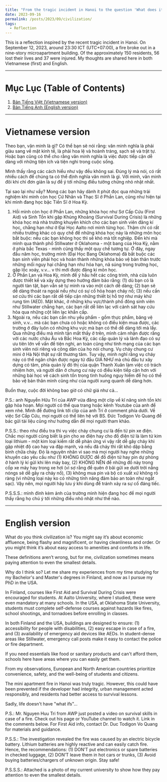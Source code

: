 ```yaml
---
title: "From the tragic incident in Hanoi to the question 'What does it means to be civilized?'"
date: 2023-09-16
permalink: /posts/2023/09/civilization/
tags:
  - Reflection
---
```


This is a reflection inspired by the recent tragic incident in Hanoi. On September 12, 2023, around 23:30 ICT (UTC+07:00), a fire broke out in a nine-story microapartment building. Of the approximately 150 residents, 56 lost their lives and 37 were injured. My thoughts are shared here in both Vietnamese (first) and English.

***

# Mục Lục (Table of Contents)
1. [Bản Tiếng Việt (Vietnamese version)](#vietnamese)
2. [Bản Tiếng Anh (English version)](#english)

***

# Vietnamese version <a name = 'vietnamese'></a>
Theo bạn, văn minh là gì?
Có thể bạn sẽ nói rằng: văn minh nghĩa là phải giàu sang về mặt kinh tế, là phải hoa lệ và hoành tráng, sạch sẽ và trật tự. Hoặc bạn cũng có thể cho rằng văn minh nghĩa là việc được tiếp cận dễ dàng với những tiện ích và tiện nghi trong cuộc sống. 

Mình thấy rằng các cách hiểu như vậy đều không sai. Đúng lý mà nói, có rất nhiều cách để chúng ta có thể định nghĩa văn minh là gì. Với mình, văn minh đôi khi chỉ đơn giản là sự để ý tới những điều tưởng chừng nhỏ nhặt nhất.

Tại sao lại như vầy? Mong các bạn hãy dành ít phút đọc qua những trải nghiệm khi mình còn học Cử Nhân và Thạc Sĩ ở Phần Lan, cũng như hiện tại khi mình đang học bậc Tiến Sĩ ở Hoa Kỳ.
1. Hồi mình còn học ở Phần Lan, những khóa học như Sơ Cấp Cứu (First Aid) và Sinh Tồn khi gặp Khủng Khoảng (Survival During Crisis) là những khóa học mà nhà trường khuyến khích cho các bạn sinh viên đăng kí học, chẳng hạn như ở Đại Học Aalto nơi mình từng học. Thậm chí có rất nhiều trường khác có quy chế để những khóa học này là những môn học bắt buộc: nếu các bạn không học thì sẽ khó mà tốt nghiệp. 
Đến khi mà mình qua thành phố Stillwater ở Oklahoma - một bang của Hoa Kỳ, nằm ở phía bắc Texas - mình cũng thấy một quy chế tương tự. Ở đây, ngay đầu năm học, trường mình (Đại Học Bang Oklahoma) đã bắt buộc các bạn sinh viên phải học và hoàn thành những khóa bảo vệ bản thân trước những mối nguy hại chẳng hạn như hỏa hạn, nã súng trong trường học, gặp lốc xoáy, v.v... v thì mới được đăng kí môn học. 
2. Ở Phần Lan và Hoa Kỳ, mình để ý hầu hết các công trình, nhà cửa luôn được thiết kế và xây dựng theo hướng đảm bảo rằng: (1) dù bạn có là người tàn tật, bạn vẫn sẽ tự mình ra vào một cách dễ dàng; (2) bạn sẽ dễ dàng thoát ra ngoài nếu như có sự cố hỏa hoạn cháy nổ; (3) nếu cần sơ cứu thì các bạn rất dễ tiếp cận những thiết bị hỗ trợ như máy khử rung tim (AED). Mặt khác, ở những khu vực/thành phố đông sinh viên như Stillwater chẳng hạn, các bạn rất dễ liên lạc với cảnh sát hay cứu hỏa qua những cột liên lạc khẩn cấp. 
3. Ngoài ra, nếu các bạn cần nhu yếu phẩm - gồm thực phẩm, băng vệ sinh, v.v... mà các bạn chưa có hoặc không có điều kiện mua được, các trường ở đây luôn có những khu vực mà bạn có thể dễ dàng tới mà lấy. 
Qua những điều mà mình tận mắt thấy ở trên, mình cảm nhận được rằng với các nước châu Âu và Bắc Hoa Kỳ, các cấp quản lý và lãnh đạo có sự ưu tiên lớn về vấn đề tiện nghi, an toàn cũng như tính mạng của các bạn sinh viên nói riêng và công dân của họ nói chung. 
Vụ cháy chung cư mini ở Hà Nội thật sự rất thương tâm. Tuy vậy, mình nghĩ rằng vụ cháy này có thể ngăn chặn được ngay từ đầu GIÁ NHƯ mà chủ đầu tư xây dựng có tâm, phía quản lý đô thị của quận Thanh Xuân làm việc có trách nhiệm hơn, và người dân ở chung cư này có điều kiện tiếp cận hơn với những bài học về cách sinh tồn trong tình huống nguy hiểm để họ có thể bảo vệ bản thân mình cũng như của người xung quanh dễ dàng hơn.

Buồn thay, cuộc đời không bao giờ có chữ giá như cả...

P.S.: anh Nguyễn Hữu Trí của AWP vừa đăng một clip về kĩ năng sinh tồn khi gặp hỏa hoạn. Mọi người có thể qua trang hoặc kênh Youtube của anh để xem nhé. Mình để đường link tới clip của anh Trí ở comment phía dưới.
Về việc Sơ Cấp Cứu, mọi người có thể liên hệ với BS. Đức Todigon Vo Quang để bác gửi tài liệu cũng như hướng dẫn để mọi người tham khảo. 

P.S.S.: theo như điều tra thì vụ việc cháy chung cư là đến từ pin xe điện.  Chắc mọi người cũng biết là pin cho xe điện hay cho đồ điện tử là làm từ kim loại lithium - một kim loại kiềm rất dễ phản ứng vì vậy rất dễ gây cháy khi gặp nhiệt độ cao hay va đập mạnh, và nếu đã cháy thì rất khó dập bằng bình chữa cháy. Đó là nguyên nhân vì sao mà mọi người hay nghe những khuyến cáo yêu cầu như (1) KHÔNG ĐƯỢC để đồ điện tử hay pin dự phòng ở hành lý kí gửi khi lên máy bay, (2) KHÔNG NÊN để những đồ này trong cốp xe máy hay trong xe hơi (vì sợ rằng để quên ở bãi gửi xe dưới trời nắng nóngs sẽ dễ gây ra cháy nổ), (3) không mua pin và bộ có xuất xứ không rõ ràng (vì những loại này ko có những tính năng đảm bảo an toàn như ngắt sạc). Vậy nên, mọi người hãy lưu ý khi dùng để tránh xảy ra sự cố đáng tiếc.

P.S.S.S.: mình đính kèm ảnh của trường mình hiện đang học để mọi người thấy rằng họ chú ý tới những điều nhỏ nhặt như thế nào.

***

# English version <a name = 'english'></a>
What do you think civilization is? You might say it’s about economic affluence, being flashy and magnificent, or having cleanliness and order. Or you might think it’s about easy access to amenities and comforts in life.

These definitions aren’t wrong, but for me, civilization sometimes means paying attention to even the smallest details.

Why do I think so? Let me share my experiences from my time studying for my Bachelor's and Master's degrees in Finland, and now as I pursue my PhD in the USA.

In Finland, courses like First Aid and Survival During Crisis were encouraged for students. At Aalto University, where I studied, these were even mandatory at many schools. In the USA, at Oklahoma State University, students must complete self-defense courses against hazards like fires, school shootings, and tornadoes before enrolling in classes.

In both Finland and the USA, buildings are designed to ensure: (1) accessibility for people with disabilities, (2) easy escape in case of a fire, and (3) availability of emergency aid devices like AEDs. In student-dense areas like Stillwater, emergency call posts make it easy to contact the police or fire department.

If you need essentials like food or sanitary products and can't afford them, schools here have areas where you can easily get them.

From my observations, European and North American countries prioritize convenience, safety, and the well-being of students and citizens.

The mini apartment fire in Hanoi was truly tragic. However, this could have been prevented if the developer had integrity, urban management acted responsibly, and residents had better access to survival lessons.

Sadly, life doesn't have "what ifs"...

P.S.: Mr. Nguyen Huu Tri from AWP just posted a video on survival skills in case of a fire. Check out his page or YouTube channel to watch it. Link in the comments below.
For First Aid info, contact Dr. Duc Todigon Vo Quang for materials and guidance.

P.S.S.: The investigation revealed the fire was caused by an electric bicycle battery. Lithium batteries are highly reactive and can easily catch fire. Hence, the recommendations: (1) DON’T put electronics or spare batteries in checked luggage, (2) DON’T leave them in hot cars or trunks, (3) Avoid buying batteries/chargers of unknown origin. Stay safe!

P.S.S.S.: Attached is a photo of my current university to show how they pay attention to even the smallest details.